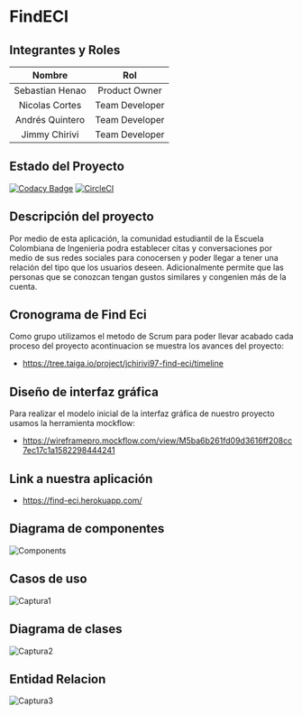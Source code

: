 # FindECI

## Integrantes y Roles

|     Nombre    |     Rol         |
|:--------------:|:-------------: |
|Sebastian Henao|Product Owner    |
|Nicolas Cortes |Team Developer   |
|Andrés Quintero|Team Developer   |
|Jimmy Chirivi  |Team Developer   |

## Estado del Proyecto
[![Codacy Badge](https://api.codacy.com/project/badge/Grade/1d786a743cf54409b03ec51ed51060ac)](https://app.codacy.com/app/JulianBenitez99/CVDS-Plataforma-Historial-Equipos?utm_source=github.com&utm_medium=referral&utm_content=cvds-squad/CVDS-Plataforma-Historial-Equipos&utm_campaign=Badge_Grade_Dashboard)
[![CircleCI](https://circleci.com/gh/cvds-squad/CVDS-Plataforma-Historial-Equipos.svg?style=svg)](https://circleci.com/gh/cvds-squad/CVDS-Plataforma-Historial-Equipos)

## Descripción del proyecto

Por medio de esta aplicación, la comunidad estudiantil de la Escuela Colombiana de Ingenieria podra establecer citas y conversaciones por medio de sus redes sociales para conocersen y poder llegar a tener una relación del tipo que los usuarios deseen. Adicionalmente permite que las personas que se conozcan tengan gustos similares y congenien más de la cuenta. 


## Cronograma de Find Eci

Como grupo utilizamos el metodo de Scrum para poder llevar acabado cada proceso del proyecto acontinuacion se muestra los avances del proyecto: 

- https://tree.taiga.io/project/jchirivi97-find-eci/timeline

## Diseño de interfaz gráfica 

Para realizar el modelo inicial de la interfaz gráfica de nuestro proyecto usamos la herramienta mockflow:

* https://wireframepro.mockflow.com/view/M5ba6b261fd09d3616ff208cc7ec17c1a1582298444241

## Link a nuestra aplicación 
* https://find-eci.herokuapp.com/

## Diagrama de componentes
![Components](https://user-images.githubusercontent.com/47215172/76792730-a981db00-6791-11ea-853a-ade23b1034a3.PNG)
## Casos de uso
![Captura1](https://user-images.githubusercontent.com/48091585/76806424-5ae33980-67af-11ea-8ee8-8126c11fb56f.PNG)
##  Diagrama de clases
![Captura2](https://user-images.githubusercontent.com/48091585/76806427-5f0f5700-67af-11ea-927d-52e30347d101.PNG)
##  Entidad Relacion
![Captura3](https://user-images.githubusercontent.com/48091585/76806435-6171b100-67af-11ea-9a08-91dc1e0b0ae5.PNG)
